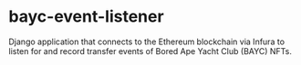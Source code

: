 # bayc-event-listener
Django application that connects to the Ethereum blockchain via Infura to listen for and record transfer events of Bored Ape Yacht Club (BAYC) NFTs.
